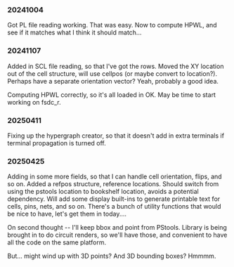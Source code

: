 ### 20241004

Got PL file reading working. That was easy.  Now to
compute HPWL, and see if it matches what I think it
should match...

### 20241107

Added in SCL file reading, so that I've got the rows.
Moved the XY location out of the cell structure, will
use cellpos (or maybe convert to location?).  Perhaps
have a separate orientation vector?  Yeah, probably
a good idea.

Computing HPWL correctly, so it's all loaded in OK.
May be time to start working on fsdc_r.

### 20250411

Fixing up the hypergraph creator, so that it doesn't
add in extra terminals if terminal propagation is
turned off.

### 20250425

Adding in some more fields, so that I can handle
cell orientation, flips, and so on.  Added a refpos
structure, reference locations.  Should switch from
using the pstools location to bookshelf location,
avoids a potential dependency.  Will add some display
built-ins to generate printable text for cells, pins,
nets, and so on.  There's a bunch of utility functions
that would be nice to have, let's get them in today....

On second thought -- I'll keep bbox and point from
PStools.  Library is being brought in to do circuit
renders, so we'll have those, and convenient to have
all the code on the same platform.

But... might wind up with 3D points?  And 3D
bounding boxes?  Hmmmm.

